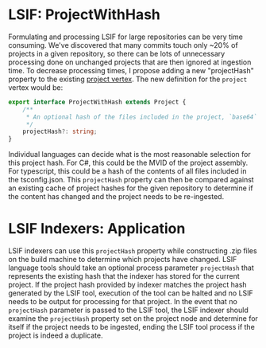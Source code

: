 # LSIF: ProjectWithHash

Formulating and processing LSIF for large repositories can be very time consuming. We've discovered that many commits touch only ~20% of projects in a given repository, so there can be lots of unnecessary processing done on unchanged projects that are then ignored at ingestion time. To decrease processing times, I propose adding a new "projectHash" property to the existing [project vertex](https://github.com/Microsoft/language-server-protocol/blob/master/indexFormat/specification.md#the-project-vertex). The new definition for the `project` vertex would be:

```ts
export interface ProjectWithHash extends Project {
    /**
     * An optional hash of the files included in the project, `base64` encoded.
     */
    projectHash?: string;
}
```

Individual languages can decide what is the most reasonable selection for this project hash. For C#, this could be the MVID of the project assembly. For typescript, this could be a hash of the contents of all files included in the tsconfig.json. This `projectHash` property can then be compared against an existing cache of project hashes for the given repository to determine if the content has changed and the project needs to be re-ingested.

# LSIF Indexers: Application

LSIF indexers can use this `projectHash` property while constructing .zip files on the build machine to determine which projects have changed. LSIF language tools should take an optional process parameter `projectHash` that represents the existing hash that the indexer has stored for the current project. If the project hash provided by indexer matches the project hash generated by the LSIF tool, execution of the tool can be halted and no LSIF needs to be output for processing for that project. In the event that no `projectHash` parameter is passed to the LSIF tool, the LSIF indexer should examine the `projectHash` property set on the project node and determine for itself if the project needs to be ingested, ending the LSIF tool process if the project is indeed a duplicate.
